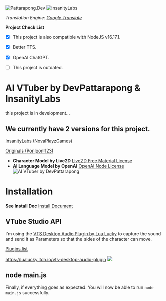 ![Pattarapong.Dev](https://github.com/ponlponl123/AIVTuber/blob/main/img/PattarapongDev.png)
![InsanityLabs](https://github.com/InsanityLabs/AIVTuber/blob/main/img/Insanity%20Labs.png)

*Translation Engine: [Google Translate](https://translate.google.com/)*

**Project Check List**
- [x]  This project is also compatible with NodeJS v16.17.1.

- [x]  Better TTS.
- [x]  OpenAI ChatGPT.
- [ ]  This project is outdated.

# AI VTuber by DevPattarapong & InsanityLabs 
this project is in development...

## We currently have 2 versions for this project.
[InsanityLabs (NovaPlayzGames)](https://github.com/ponlponl123/-Prototype-AIVTuber/tree/NovaPlayzGames)

[Originals (Ponlponl123)](https://github.com/ponlponl123/-Prototype-AIVTuber/tree/originals)

* **Character Model by Live2D**
[Live2D Free Material License](https://www.live2d.jp/en/terms/live2d-free-material-license-agreement/)
* **AI Language Model by OpenAI**
[OpenAI Node License](https://github.com/openai/openai-node/blob/master/LICENSE)
![AI VTuber by DevPattarapong](https://github.com/ponlponl123/AIVTuber/blob/main/img/Screenshot.png)

# Installation
**See Install Doc**
[Install Document](https://github.com/InsanityLabs/AIVTuber/blob/main/INSTALL.md)

## VTube Studio API
I'm using the [VTS Desktop Audio Plugin by Lua Lucky](https://lualucky.itch.io/vts-desktop-audio-plugin) to capture the sound and send it as Parameters so that the sides of the character can move.

[Plugins list](https://github.com/DenchiSoft/VTubeStudio)

https://lualucky.itch.io/vts-desktop-audio-plugin
![](https://github.com/ponlponl123/AIVTuber/blob/main/img/Screenshot%202023-01-23%20165939.png)

## node main.js
Finally, if everything goes as expected. You will now be able to run `node main.js` successfully. 

